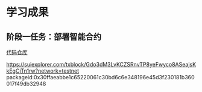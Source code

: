 # 学习成果

## 阶段一任务：部署智能合约

[代码仓库](https://github.com/John-jin/SuiDemo/blob/main/helloWorld/sources/hello.move)

https://suiexplorer.com/txblock/Gdo3dM3LvKCZSRnvTP8yeFwyco8ASeajsKkEgCjTn1rw?network=testnet
packageid:0x30ffaeabbe1c65220061c30bd6c6e348196e45d3f230181b360017f49db32948




 
